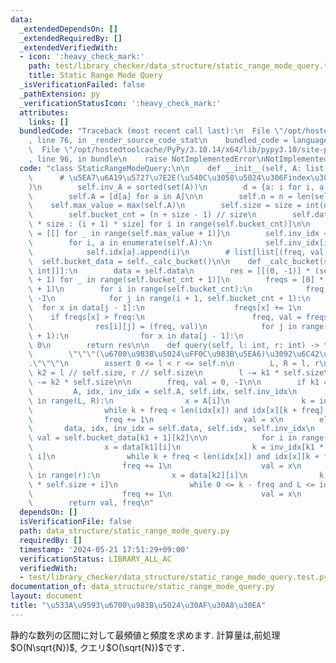 ```yaml
---
data:
  _extendedDependsOn: []
  _extendedRequiredBy: []
  _extendedVerifiedWith:
  - icon: ':heavy_check_mark:'
    path: test/library_checker/data_structure/static_range_mode_query.test.py
    title: Static Range Mode Query
  _isVerificationFailed: false
  _pathExtension: py
  _verificationStatusIcon: ':heavy_check_mark:'
  attributes:
    links: []
  bundledCode: "Traceback (most recent call last):\n  File \"/opt/hostedtoolcache/PyPy/3.10.14/x64/lib/pypy3.10/site-packages/onlinejudge_verify/documentation/build.py\"\
    , line 76, in _render_source_code_stat\n    bundled_code = language.bundle(\n\
    \  File \"/opt/hostedtoolcache/PyPy/3.10.14/x64/lib/pypy3.10/site-packages/onlinejudge_verify/languages/python.py\"\
    , line 96, in bundle\n    raise NotImplementedError\nNotImplementedError\n"
  code: "class StaticRangeModeQuery:\n\n    def __init__(self, A: list[int]):\n  \
    \      # \u5EA7\u6A19\u5727\u7E2E(\u540C\u3058\u5024\u306Findex\u3067\u8B58\u5225\
    )\n        self.inv_A = sorted(set(A))\n        d = {a: i for i, a in enumerate(self.inv_A)}\n\
    \        self.A = [d[a] for a in A]\n\n        self.n = n = len(self.A)\n    \
    \    self.max_value = max(self.A)\n        self.size = size = int(n**0.5) + 1\n\
    \        self.bucket_cnt = (n + size - 1) // size\n        self.data = [self.A[i\
    \ * size : (i + 1) * size] for i in range(self.bucket_cnt)]\n\n        self.idx\
    \ = [[] for _ in range(self.max_value + 1)]\n        self.inv_idx = [-1] * n\n\
    \        for i, a in enumerate(self.A):\n            self.inv_idx[i] = len(self.idx[a])\n\
    \            self.idx[a].append(i)\n        # list[list[(freq, val)]]\n      \
    \  self.bucket_data = self._calc_bucket()\n\n    def _calc_bucket(self) -> list[list[tuple[int,\
    \ int]]]:\n        data = self.data\n        res = [[(0, -1)] * (self.bucket_cnt\
    \ + 1) for _ in range(self.bucket_cnt + 1)]\n        freqs = [0] * (self.max_value\
    \ + 1)\n        for i in range(self.bucket_cnt):\n            freq, val = -1,\
    \ -1\n            for j in range(i + 1, self.bucket_cnt + 1):\n              \
    \  for x in data[j - 1]:\n                    freqs[x] += 1\n                \
    \    if freqs[x] > freq:\n                        freq, val = freqs[x], x\n  \
    \              res[i][j] = (freq, val)\n            for j in range(i + 1, self.bucket_cnt\
    \ + 1):\n                for x in data[j - 1]:\n                    freqs[x] =\
    \ 0\n        return res\n\n    def query(self, l: int, r: int) -> tuple[int, int]:\n\
    \        \"\"\"(\u6700\u983B\u5024\uFF0C\u983B\u5EA6)\u3092\u6C42\u3081\u307E\u3059\
    .\"\"\"\n        assert 0 <= l < r <= self.n\n        L, R = l, r\n        k1,\
    \ k2 = l // self.size, r // self.size\n        l -= k1 * self.size\n        r\
    \ -= k2 * self.size\n\n        freq, val = 0, -1\n\n        if k1 == k2:\n   \
    \         A, idx, inv_idx = self.A, self.idx, self.inv_idx\n            for i\
    \ in range(L, R):\n                x = A[i]\n                k = inv_idx[i]\n\
    \                while k + freq < len(idx[x]) and idx[x][k + freq] < R:\n    \
    \                freq += 1\n                    val = x\n        else:\n     \
    \       data, idx, inv_idx = self.data, self.idx, self.inv_idx\n            freq,\
    \ val = self.bucket_data[k1 + 1][k2]\n\n            for i in range(l, len(data[k1])):\n\
    \                x = data[k1][i]\n                k = inv_idx[k1 * self.size +\
    \ i]\n                while k + freq < len(idx[x]) and idx[x][k + freq] < R:\n\
    \                    freq += 1\n                    val = x\n            for i\
    \ in range(r):\n                x = data[k2][i]\n                k = inv_idx[k2\
    \ * self.size + i]\n                while 0 <= k - freq and L <= idx[x][k - freq]:\n\
    \                    freq += 1\n                    val = x\n        val = self.inv_A[val]\n\
    \        return val, freq\n"
  dependsOn: []
  isVerificationFile: false
  path: data_structure/static_range_mode_query.py
  requiredBy: []
  timestamp: '2024-05-21 17:51:29+09:00'
  verificationStatus: LIBRARY_ALL_AC
  verifiedWith:
  - test/library_checker/data_structure/static_range_mode_query.test.py
documentation_of: data_structure/static_range_mode_query.py
layout: document
title: "\u533A\u9593\u6700\u983B\u5024\u30AF\u30A8\u30EA"
---
```


静的な数列の区間に対して最頻値と頻度を求めます.
計算量は,前処理$O(N\sqrt{N})$, クエリ$O(\sqrt{N})$です．
